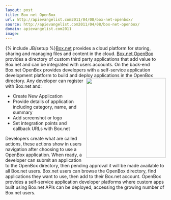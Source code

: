 ```yaml
---
layout: post
title: Box net OpenBox
url: http://apievangelist.com2011/04/08/box-net-openbox/
source: http://apievangelist.com2011/04/08/box-net-openbox/
domain: apievangelist.com2011
image: 
---
```

{% include JB/setup %}<a title="Box.net" href="http://Box.net">Box.net</a> provides a cloud platform for storing, sharing and managing files and content in the cloud.
<a title="Box.net OpenBox" href="http://www.box.net/services">Box.net OpenBox</a> provides a directory of custom third party applications that add value to Box.net and can be integrated with users accounts.
On the back-end Box.net OpenBox provides developers with a self-service application development platform to build and deploy applications in the OpenBox directory.<img src="http://kinlane-productions.s3.amazonaws.com/Box.net/Open-Box.png"  width="250" align="right" />
Any developer can register with Box.net and:
<ul>
     <li>Create New Application
     </li>
     <li>Provide details of application including category, name, and summary
     </li>
     <li>Add screenshot or logo
     </li>
     <li>Set integration points and callback URLs with Box.net
     </li>
</ul>Developers create what are called actions, these actions show in users navigation after choosing to use a OpenBox application.
When ready, a developer can submit an application to the OpenBox directory, then pending approval it will be made available to all Box.net users.
Box.net users can browse the OpenBox directory, find applications they want to use, then add to their Box.net account.
OpenBox provides a self-service application developer platforms where custom apps built using Box.net APIs can be deployed, accessing the growing number of Box.net users.
